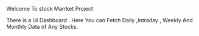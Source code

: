 Welcome To stock  Marrket Project

There is a Ui Dashboard .
Here You can Fetch
Daily ,Intraday , Weekly And Monthly Data of Any Stocks.
